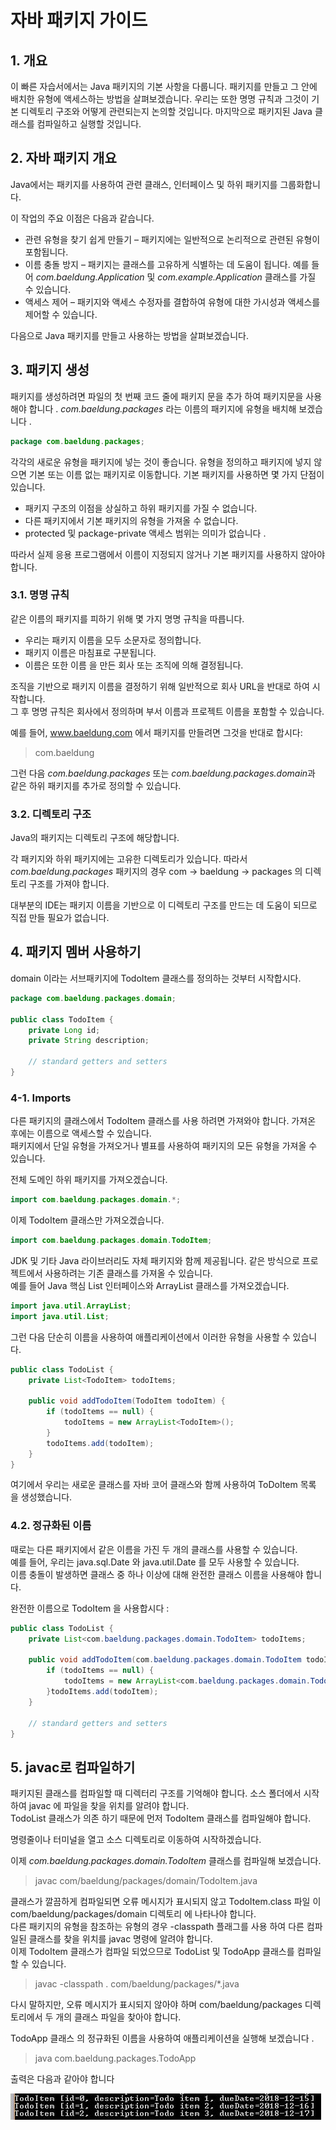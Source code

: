 # 자바 패키지 가이드

## 1. 개요
이 빠른 자습서에서는 Java 패키지의 기본 사항을 다룹니다.
패키지를 만들고 그 안에 배치한 유형에 액세스하는 방법을 살펴보겠습니다.
우리는 또한 명명 규칙과 그것이 기본 디렉토리 구조와 어떻게 관련되는지 논의할 것입니다.
마지막으로 패키지된 Java 클래스를 컴파일하고 실행할 것입니다.

## 2. 자바 패키지 개요
Java에서는 패키지를 사용하여 관련 클래스, 인터페이스 및 하위 패키지를 그룹화합니다.

이 작업의 주요 이점은 다음과 같습니다.

- 관련 유형을 찾기 쉽게 만들기 – 패키지에는 일반적으로 논리적으로 관련된 유형이 포함됩니다.
- 이름 충돌 방지 – 패키지는 클래스를 고유하게 식별하는 데 도움이 됩니다. 예를 들어 _com.baeldung.Application_ 및 _com.example.Application_ 클래스를 가질 수 있습니다.
- 액세스 제어 – 패키지와 액세스 수정자를 결합하여 유형에 대한 가시성과 액세스를 제어할 수 있습니다.

다음으로 Java 패키지를 만들고 사용하는 방법을 살펴보겠습니다.

## 3. 패키지 생성

패키지를 생성하려면 파일의 첫 번째 코드 줄에 패키지 문을 추가 하여 패키지문을 사용해야 합니다 .
_com.baeldung.packages_ 라는 이름의 패키지에 유형을 배치해 보겠습니다 .

```java
package com.baeldung.packages;
```

각각의 새로운 유형을 패키지에 넣는 것이 좋습니다. 유형을 정의하고 패키지에 넣지 않으면 기본 또는 이름 없는 패키지로 이동합니다.
기본 패키지를 사용하면 몇 가지 단점이 있습니다.

- 패키지 구조의 이점을 상실하고 하위 패키지를 가질 수 없습니다.
- 다른 패키지에서 기본 패키지의 유형을 가져올 수 없습니다.
- protected 및 package-private 액세스 범위는 의미가 없습니다 .

따라서 실제 응용 프로그램에서 이름이 지정되지 않거나 기본 패키지를 사용하지 않아야 합니다.

### 3.1. 명명 규칙

같은 이름의 패키지를 피하기 위해 몇 가지 명명 규칙을 따릅니다.

- 우리는 패키지 이름을 모두 소문자로 정의합니다.
- 패키지 이름은 마침표로 구분됩니다.
- 이름은 또한 이름 을 만든 회사 또는 조직에 의해 결정됩니다.

조직을 기반으로 패키지 이름을 결정하기 위해 일반적으로 회사 URL을 반대로 하여 시작합니다.   
그 후 명명 규칙은 회사에서 정의하며 부서 이름과 프로젝트 이름을 포함할 수 있습니다.

예를 들어, www.baeldung.com 에서 패키지를 만들려면 그것을 반대로 합시다:

> com.baeldung

그런 다음 _com.baeldung.packages_ 또는 *com.baeldung.packages.domain*과 같은 하위 패키지를 추가로 정의할 수 있습니다.

### 3.2. 디렉토리 구조
Java의 패키지는 디렉토리 구조에 해당합니다.

각 패키지와 하위 패키지에는 고유한 디렉토리가 있습니다. 
따라서 _com.baeldung.packages_ 패키지의 경우 com -> baeldung -> packages 의 디렉토리 구조를 가져야 합니다.   

대부분의 IDE는 패키지 이름을 기반으로 이 디렉토리 구조를 만드는 데 도움이 되므로 직접 만들 필요가 없습니다.

## 4. 패키지 멤버 사용하기
domain 이라는 서브패키지에 TodoItem 클래스를 정의하는 것부터 시작합시다.
```java
package com.baeldung.packages.domain;

public class TodoItem {
    private Long id;
    private String description;
    
    // standard getters and setters
}
```

### 4-1. Imports

다른 패키지의 클래스에서 TodoItem 클래스를 사용 하려면 가져와야 합니다. 가져온 후에는 이름으로 액세스할 수 있습니다.   
패키지에서 단일 유형을 가져오거나 별표를 사용하여 패키지의 모든 유형을 가져올 수 있습니다.

전체 도메인 하위 패키지를 가져오겠습니다.

```java 
import com.baeldung.packages.domain.*;
```

이제 TodoItem 클래스만 가져오겠습니다.
```java
import com.baeldung.packages.domain.TodoItem;
```

JDK 및 기타 Java 라이브러리도 자체 패키지와 함께 제공됩니다. 같은 방식으로 프로젝트에서 사용하려는 기존 클래스를 가져올 수 있습니다.   
예를 들어 Java 핵심 List 인터페이스와 ArrayList 클래스를 가져오겠습니다.

```java
import java.util.ArrayList;
import java.util.List;
```

그런 다음 단순히 이름을 사용하여 애플리케이션에서 이러한 유형을 사용할 수 있습니다.

```java
public class TodoList {
    private List<TodoItem> todoItems;

    public void addTodoItem(TodoItem todoItem) {
        if (todoItems == null) {
            todoItems = new ArrayList<TodoItem>();
        }
        todoItems.add(todoItem);
    }
}
```

여기에서 우리는 새로운 클래스를 자바 코어 클래스와 함께 사용하여 ToDoItem 목록 을 생성했습니다.

### 4.2. 정규화된 이름

때로는 다른 패키지에서 같은 이름을 가진 두 개의 클래스를 사용할 수 있습니다.    
예를 들어, 우리는 java.sql.Date 와 java.util.Date 를 모두 사용할 수 있습니다.   
이름 충돌이 발생하면 클래스 중 하나 이상에 대해 완전한 클래스 이름을 사용해야 합니다.

완전한 이름으로 TodoItem 을 사용합시다 :

```java
public class TodoList {
    private List<com.baeldung.packages.domain.TodoItem> todoItems;

    public void addTodoItem(com.baeldung.packages.domain.TodoItem todoItem) {
        if (todoItems == null) {
            todoItems = new ArrayList<com.baeldung.packages.domain.TodoItem>();
        }todoItems.add(todoItem);
    }

    // standard getters and setters
}
```

## 5.  javac로 컴파일하기

패키지된 클래스를 컴파일할 때 디렉터리 구조를 기억해야 합니다. 소스 폴더에서 시작하여 javac 에 파일을 찾을 위치를 알려야 합니다.   
TodoList 클래스가 의존 하기 때문에 먼저 TodoItem 클래스를 컴파일해야 합니다.   

명령줄이나 터미널을 열고 소스 디렉토리로 이동하여 시작하겠습니다.

이제 _com.baeldung.packages.domain.TodoItem_ 클래스를 컴파일해 보겠습니다.

> javac com/baeldung/packages/domain/TodoItem.java

클래스가 깔끔하게 컴파일되면 오류 메시지가 표시되지 않고 TodoItem.class 파일 이 com/baeldung/packages/domain 디렉토리 에 나타나야 합니다.   
다른 패키지의 유형을 참조하는 유형의 경우 -classpath 플래그를 사용 하여 다른 컴파일된 클래스를 찾을 위치를 javac 명령에 알려야 합니다.   
이제 TodoItem 클래스가 컴파일  되었으므로 TodoList 및 TodoApp 클래스를 컴파일할 수 있습니다.

> javac -classpath . com/baeldung/packages/*.java

다시 말하지만, 오류 메시지가 표시되지 않아야 하며 com/baeldung/packages 디렉토리에서 두 개의 클래스 파일을 찾아야 합니다.   

TodoApp 클래스 의 정규화된 이름을 사용하여 애플리케이션을 실행해 보겠습니다 .
> java com.baeldung.packages.TodoApp

출력은 다음과 같아야 합니다

![출력](img.png)
